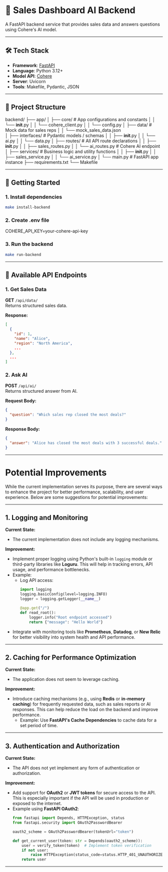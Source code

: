 # 🧠 Sales Dashboard AI Backend

A FastAPI backend service that provides sales data and answers questions using Cohere's AI model.

---

## 🛠️ Tech Stack

- **Framework**: [FastAPI](https://fastapi.tiangolo.com/)
- **Language**: Python 3.12+
- **Model API**: [Cohere](https://cohere.com/)
- **Server**: Uvicorn
- **Tools**: Makefile, Pydantic, JSON

---

## 📁 Project Structure

backend/
├── app/
│   ├── core/                  # App configurations and constants
│   │   └── __init__.py
│   │   └── cohere_client.py
│   │   └── config.py
│   ├── data/                  # Mock data for sales reps
│   │   └── mock_sales_data.json      
│   ├── interfaces/            # Pydantic models / schemas
│   │   ├── __init__.py
│   │   └── ai.py
│   │   └── data.py
│   ├── routes/                # All API route declarations
│   │   ├── __init__.py
│   │   ├── sales_routes.py
│   │   └── ai_routes.py       # Cohere AI endpoint
│   ├── services/              # Business logic and utility functions
│   │   ├── __init__.py
│   │   ├── sales_service.py
│   │   └── ai_service.py
│   └── main.py                # FastAPI app instance
├── requirements.txt
└── Makefile

---

## 🚀 Getting Started

### 1. Install dependencies

```bash
make install-backend
```

### 2. Create .env file

COHERE_API_KEY=your-cohere-api-key

### 3. Run the backend

```bash
make run-backend
```

---

## 📌 Available API Endpoints

### 1. Get Sales Data

**GET** `/api/data/`  
Returns structured sales data.

**Response:**
```json
[
  {
    "id": 1,
    "name": "Alice",
    "region": "North America",
    ...
  },
  ...
]
```

### 2. Ask AI

**POST** `/api/ai/`  
Returns structured answer from AI.

**Request Body:**
```json
{
  "question": "Which sales rep closed the most deals?"
}
```

**Response Body:**
```json
{
  "answer": "Alice has closed the most deals with 3 successful deals."
}
```

---

# Potential Improvements

While the current implementation serves its purpose, there are several ways to enhance the project for better performance, scalability, and user experience. Below are some suggestions for potential improvements:

---
## 1. **Logging and Monitoring**

**Current State:**  
- The current implementation does not include any logging mechanisms.

**Improvement:**  
- Implement proper logging using Python's built-in `logging` module or third-party libraries like **Loguru**. This will help in tracking errors, API usage, and performance bottlenecks.
- Example:
  - Log API access:
    ```python
    import logging
    logging.basicConfig(level=logging.INFO)
    logger = logging.getLogger(__name__)

    @app.get("/")
    def read_root():
        logger.info("Root endpoint accessed")
        return {"message": "Hello World"}
    ```
- Integrate with monitoring tools like **Prometheus**, **Datadog**, or **New Relic** for better visibility into system health and API performance.

---

## 2. **Caching for Performance Optimization**

**Current State:**  
- The application does not seem to leverage caching.

**Improvement:**  
- Introduce caching mechanisms (e.g., using **Redis** or **in-memory caching**) for frequently requested data, such as sales reports or AI responses. This can help reduce the load on the backend and improve performance.
  - Example: Use **FastAPI's Cache Dependencies** to cache data for a set period of time.

---

## 3. **Authentication and Authorization**

**Current State:**  
- The API does not yet implement any form of authentication or authorization.

**Improvement:**  
- Add support for **OAuth2** or **JWT tokens** for secure access to the API. This is especially important if the API will be used in production or exposed to the internet.
- Example using **FastAPI OAuth2**:
  ```python
  from fastapi import Depends, HTTPException, status
  from fastapi.security import OAuth2PasswordBearer
  
  oauth2_scheme = OAuth2PasswordBearer(tokenUrl="token")
  
  def get_current_user(token: str = Depends(oauth2_scheme)):
      user = verify_token(token)  # Implement token verification
      if not user:
          raise HTTPException(status_code=status.HTTP_401_UNAUTHORIZED, detail="Invalid token")
      return user

---